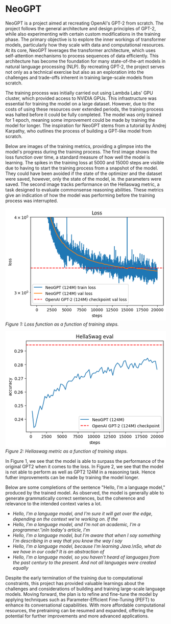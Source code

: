 # NeoGPT

NeoGPT is a project aimed at recreating OpenAI's GPT-2 from scratch. The project follows the general architecture and design principles of GPT-2, while also experimenting with certain custom modifications in the training phase. The primary objective is to explore the inner workings of transformer models, particularly how they scale with data and computational resources. At its core, NeoGPT leverages the transformer architecture, which uses self-attention mechanisms to process sequences of data efficiently. This architecture has become the foundation for many state-of-the-art models in natural language processing (NLP). By recreating GPT-2, the project serves not only as a technical exercise but also as an exploration into the challenges and trade-offs inherent in training large-scale models from scratch.

The training process was initially carried out using Lambda Labs' GPU cluster, which provided access to NVIDIA GPUs. This infrastructure was essential for training the model on a large dataset. However, due to the costs of using these resources over extended periods, the training process was halted before it could be fully completed. The model was only trained for 1 epoch, meaning some improvement could be made by training the model for longer. The inspiration for NeoGPT stems from a tutorial by Andrej Karpathy, who outlines the process of building a GPT-like model from scratch.

Below are images of the training metrics, providing a glimpse into the model's progress during the training process. The first image shows the loss function over time, a standard measure of how well the model is learning. The spikes in the training loss at 5000 and 15000 steps are visible due to having to start the training process from a snapshot of the model. They could have been avoided if the state of the optimizer and the dataset were saved, however, only the state of the model, ie. the parameters were saved. The second image tracks performance on the Hellaswag metric, a task designed to evaluate commonsense reasoning abilities. These metrics give an indication of how the model was performing before the training process was interrupted.

![Image of the loss function as a function of training step](Images/Loss.png)  
*Figure 1: Loss function as a function of training steps.*

![Image of the hellaswag metric as a function of training step](Images/Hellaswag.png)  
*Figure 2: Hellaswag metric as a function of training steps.*

In Figure 1, we see that the model is able to surpass the performance of the original GPT2 when it comes to the loss. In Figure 2, we see that the model is not able to perform as well as GPT2 124M in a reasoning task. Hence futher improvements can be made by training the model longer.

Below are some completions of the sentence "Hello, I'm a language model," produced by the trained model. As observed, the model is generally able to generate grammatically correct sentences, but the coherence and relevance to the intended context varies a lot.

- *Hello, I'm a language model, and I'm sure it will get over the edge, depending on the context we're working on. If the*
- *Hello, I'm a language model, and I'm not an academic, I'm a programmer.’\nIn today's article, I'm*
- *Hello, I'm a language model, but I'm aware that when I say something I'm describing in a way that you know the way I say*
- *Hello, I'm a language model, because I'm learning Java.\nSo, what do we have in our code? It is an abstraction of*
- *Hello, I'm a language model, so you haven't heard of languages from the past century to the present. And not all languages were created equally*


Despite the early termination of the training due to computational constraints, this project has provided valuable learnings about the challenges and considerations of building and training large-scale language models. Moving forward, the plan is to refine and fine-tune the model by applying techniques such as Parameter-Efficient Fine-Tuning (PEFT) to enhance its conversational capabilities. With more affordable computational resources, the pretraining can be resumed and expanded, offering the potential for further improvements and more advanced applications.
